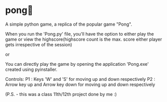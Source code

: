 # pong🏓
A simple python game, a replica of the popular game "Pong".


When you run the 'Pong.py' file, you'll have the option to either play the game or view the highscore(highscore count is the max. score either player gets irrespective of the session)

or

You can directly play the game by opening the application 'Pong.exe' created using pyinstaller.

Controls:
P1 : Keys 'W' and 'S' for moving up and down respectively
P2 : Arrow key up and Arrow key down for moving up and down respectively



(P.S. - this was a class 11th/12th project done by me :)
